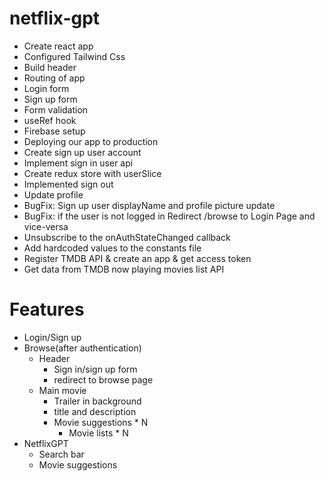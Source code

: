 # netflix-gpt
- Create react app
- Configured Tailwind Css
- Build header
- Routing of app
- Login form
- Sign up form
- Form validation
- useRef hook
- Firebase setup
- Deploying our app to production
- Create sign up user account 
- Implement sign in user api
- Create redux store with userSlice
- Implemented sign out
- Update profile
- BugFix: Sign up user displayName and profile picture update
- BugFix: if the user is not logged in Redirect /browse to Login Page and vice-versa
- Unsubscribe to the onAuthStateChanged callback
- Add hardcoded values to the constants file
- Register TMDB API & create an app & get access token
- Get data from TMDB now playing movies list API


# Features
- Login/Sign up
- Browse(after authentication)
    - Header
       - Sign in/sign up form
       - redirect to browse page
    - Main movie 
       - Trailer in background
       - title and description
       - Movie suggestions * N
           - Movie lists * N
- NetflixGPT
    - Search bar
    - Movie suggestions
